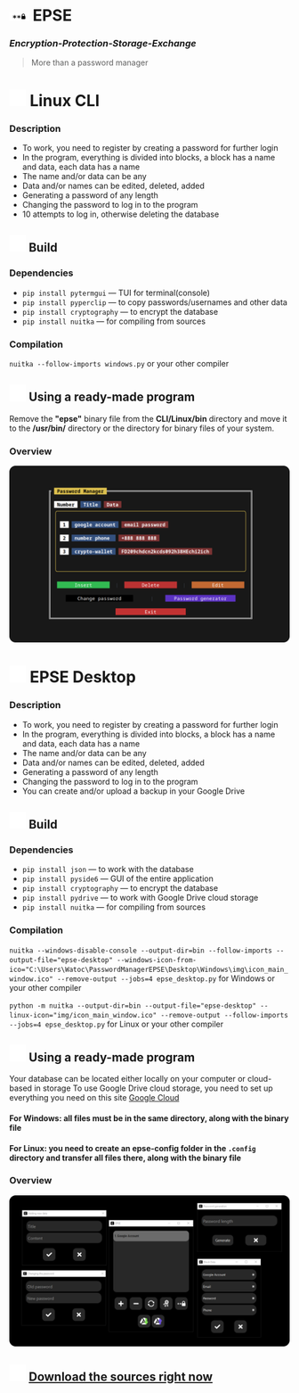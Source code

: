 # <img src="img/icon_password.svg" width=7% height=7%> **EPSE**
### ***Encryption-Protection-Storage-Exchange***
> More than a password manager

# <img src="img/console.svg" width=30 height=30> Linux CLI 
### **Description**
* To work, you need to register by creating a password for further login
* In the program, everything is divided into blocks, a block has a name and data, each data has a name
* The name and/or data can be any
* Data and/or names can be edited, deleted, added
* Generating a password of any length
* Changing the password to log in to the program
* 10 attempts to log in, otherwise deleting the database

## <img src="img/build.svg" width=30 height=30> Build
### Dependencies
* `pip install pytermgui` — TUI for terminal(console)
* `pip install pyperclip` — to copy passwords/usernames and other data
* `pip install cryptography` — to encrypt the database
* `pip install nuitka` — for compiling from sources

### Compilation
`nuitka --follow-imports windows.py`
or your other compiler

## <img src="img/user_account.svg" width=30 height=30> Using a ready-made program
Remove the **"epse"** binary file from the **CLI/Linux/bin** directory and move it to the **/usr/bin/** directory or the directory for binary files of your system.

### Overview
<img src="img/epse_cli.svg">

# <img src="img/application.svg" width=30 height=30> EPSE Desktop 
### **Description**
* To work, you need to register by creating a password for further login
* In the program, everything is divided into blocks, a block has a name and data, each data has a name
* The name and/or data can be any
* Data and/or names can be edited, deleted, added
* Generating a password of any length
* Changing the password to log in to the program
* You can create and/or upload a backup in your Google Drive

## <img src="img/build.svg" width=30 height=30> Build
### Dependencies
* `pip install json` — to work with the database
* `pip install pyside6` — GUI of the entire application
* `pip install cryptography` — to encrypt the database
* `pip install pydrive` — to work with Google Drive cloud storage
* `pip install nuitka` — for compiling from sources

### Compilation
`nuitka --windows-disable-console --output-dir=bin --follow-imports --output-file="epse-desktop" --windows-icon-from-ico="C:\Users\Watoc\PasswordManagerEPSE\Desktop\Windows\img\icon_main_window.ico" --remove-output --jobs=4 epse_desktop.py` for Windows
or your other compiler

`python -m nuitka --output-dir=bin --output-file="epse-desktop" --linux-icon="img/icon_main_window.ico" --remove-output --follow-imports --jobs=4 epse_desktop.py` for Linux
or your other compiler

## <img src="img/user_account.svg" width=30 height=30> Using a ready-made program
Your database can be located either locally on your computer or cloud-based in storage
To use Google Drive cloud storage, you need to set up everything you need on this site <a href="https://console.cloud.google.com/">Google Cloud</a>
#### **For Windows:** all files must be in the same directory, along with the binary file
#### **For Linux:** you need to create an epse-config folder in the `.config` directory and transfer all files there, along with the binary file

### Overview
<img src="img/epse_desktop.svg">

## <img src="img/donwload.svg" width=30 height=30> <a href='https://github.com/watocmasc/PasswordManagerEPSE/archive/refs/heads/main.zip'>Download the sources right now</a>
